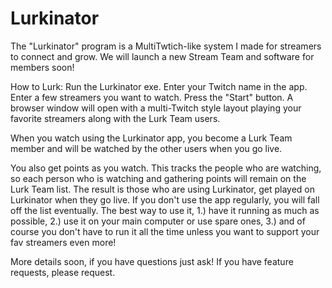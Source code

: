 # Lurkinator
The "Lurkinator" program is a MultiTwtich-like system I made for streamers to connect and grow. We will launch a new Stream Team and software for members soon!


How to Lurk:
Run the Lurkinator exe.
Enter your Twitch name in the app.
Enter a few streamers you want to watch.
Press the "Start" button.
A browser window will open with a multi-Twitch style layout playing your favorite streamers along with the Lurk Team users.

 When you watch using the Lurkinator app, you become a Lurk Team member and will be watched by the other users when you go live. 

You also get points as you watch. This tracks the people who are watching, so each person who is watching and gathering points will remain on the Lurk Team list. The result is those who are using Lurkinator, get played on Lurkinator when they go live. If you don't use the app regularly, you will fall off the list eventually. The best way to use it, 1.) have it running as much as possible, 2.) use it on your main computer or use spare ones, 3.) and of course you don't have to run it all the time unless you want to support your fav streamers even more!

More details soon, if you have questions just ask! If you have feature requests, please request. 
